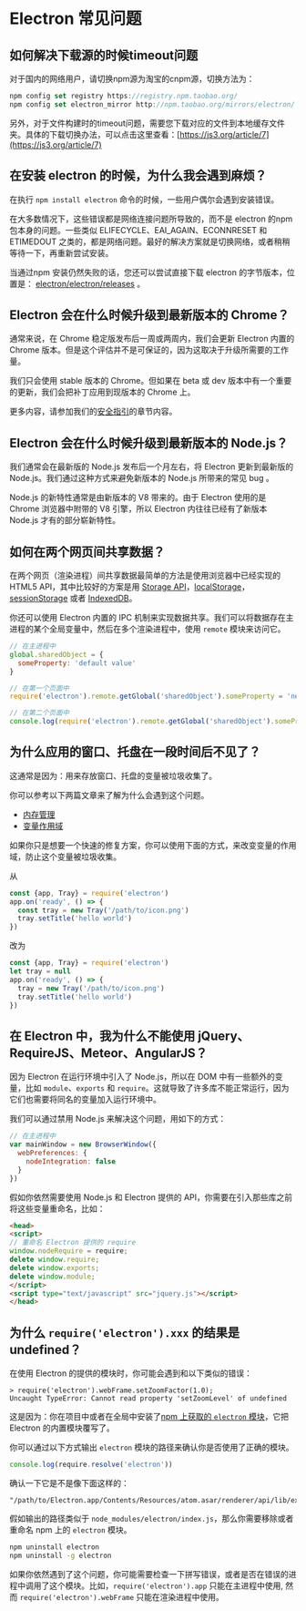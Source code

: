 # Electron 常见问题

## 如何解决下载源的时候timeout问题

对于国内的网络用户，请切换npm源为淘宝的cnpm源，切换方法为：
```js
npm config set registry https://registry.npm.taobao.org/
npm config set electron_mirror http://npm.taobao.org/mirrors/electron/
```
另外，对于文件构建时的timeout问题，需要您下载对应的文件到本地缓存文件夹。具体的下载切换办法，可以点击这里查看：[https://js3.org/article/7](https://js3.org/article/7)


## 在安装 electron 的时候，为什么我会遇到麻烦？
在执行 `npm install electron` 命令的时候，一些用户偶尔会遇到安装错误。

在大多数情况下，这些错误都是网络连接问题所导致的，而不是 electron 的npm包本身的问题。一些类似 ELIFECYCLE、EAI_AGAIN、ECONNRESET 和 ETIMEDOUT 之类的，都是网络问题。最好的解决方案就是切换网络，或者稍稍等待一下，再重新尝试安装。

当通过npm 安装仍然失败的话，您还可以尝试直接下载 electron 的字节版本，位置是： [electron/electron/releases](https://github.com/electron/electron/releases) 。

## Electron 会在什么时候升级到最新版本的 Chrome？

通常来说，在 Chrome 稳定版发布后一周或两周内，我们会更新 Electron 内置的 Chrome 版本。但是这个评估并不是可保证的，因为这取决于升级所需要的工作量。

我们只会使用 stable 版本的 Chrome。但如果在 beta 或 dev 版本中有一个重要的更新，我们会把补丁应用到现版本的 Chrome 上。

更多内容，请参加我们的[安全指引](../tutorial/security)的章节内容。

## Electron 会在什么时候升级到最新版本的 Node.js？

我们通常会在最新版的 Node.js 发布后一个月左右，将 Electron 更新到最新版的 Node.js。我们通过这种方式来避免新版本的 Node.js 所带来的常见 bug 。

Node.js 的新特性通常是由新版本的 V8 带来的。由于 Electron 使用的是 Chrome 浏览器中附带的 V8 引擎，所以 Electron 内往往已经有了新版本 Node.js 才有的部分崭新特性。

## 如何在两个网页间共享数据？

在两个网页（渲染进程）间共享数据最简单的方法是使用浏览器中已经实现的 HTML5 API，其中比较好的方案是用 [Storage API][storage]，[localStorage][local-storage]，[sessionStorage][session-storage] 或者 [IndexedDB][indexed-db]。

你还可以使用 Electron 内置的 IPC 机制来实现数据共享。我们可以将数据存在主进程的某个全局变量中，然后在多个渲染进程中，使用 `remote` 模块来访问它。

```javascript
// 在主进程中
global.sharedObject = {
  someProperty: 'default value'
}
```

```javascript
// 在第一个页面中
require('electron').remote.getGlobal('sharedObject').someProperty = 'new value'
```

```javascript
// 在第二个页面中
console.log(require('electron').remote.getGlobal('sharedObject').someProperty)
```

## 为什么应用的窗口、托盘在一段时间后不见了？

这通常是因为：用来存放窗口、托盘的变量被垃圾收集了。

你可以参考以下两篇文章来了解为什么会遇到这个问题。

* [内存管理][memory-management]
* [变量作用域][variable-scope]

如果你只是想要一个快速的修复方案，你可以使用下面的方式，来改变变量的作用域，防止这个变量被垃圾收集。

从

```javascript
const {app, Tray} = require('electron')
app.on('ready', () => {
  const tray = new Tray('/path/to/icon.png')
  tray.setTitle('hello world')
})
```

改为

```javascript
const {app, Tray} = require('electron')
let tray = null
app.on('ready', () => {
  tray = new Tray('/path/to/icon.png')
  tray.setTitle('hello world')
})
```

## 在 Electron 中，我为什么不能使用 jQuery、RequireJS、Meteor、AngularJS？

因为 Electron 在运行环境中引入了 Node.js，所以在 DOM 中有一些额外的变量，比如 `module`、`exports` 和 `require`。这就导致了许多库不能正常运行，因为它们也需要将同名的变量加入运行环境中。

我们可以通过禁用 Node.js 来解决这个问题，用如下的方式：

```javascript
// 在主进程中
var mainWindow = new BrowserWindow({
  webPreferences: {
    nodeIntegration: false
  }
})
```

假如你依然需要使用 Node.js 和 Electron 提供的 API，你需要在引入那些库之前将这些变量重命名，比如：

```html
<head>
<script>
// 重命名 Electron 提供的 require
window.nodeRequire = require;
delete window.require;
delete window.exports;
delete window.module;
</script>
<script type="text/javascript" src="jquery.js"></script>
</head>
```

## 为什么 `require('electron').xxx` 的结果是 undefined？

在使用 Electron 的提供的模块时，你可能会遇到和以下类似的错误：

```
> require('electron').webFrame.setZoomFactor(1.0);
Uncaught TypeError: Cannot read property 'setZoomLevel' of undefined
```

这是因为：你在项目中或者在全局中安装了[npm 上获取的 `electron` 模块][electron-module]，它把 Electron 的内置模块覆写了。

你可以通过以下方式输出 `electron` 模块的路径来确认你是否使用了正确的模块。

```javascript
console.log(require.resolve('electron'))
```

确认一下它是不是像下面这样的：

```
"/path/to/Electron.app/Contents/Resources/atom.asar/renderer/api/lib/exports/electron.js"
```

假如输出的路径类似于 `node_modules/electron/index.js`，那么你需要移除或者重命名 npm 上的 `electron` 模块。

```bash
npm uninstall electron
npm uninstall -g electron
```

如果你依然遇到了这个问题，你可能需要检查一下拼写错误，或者是否在错误的进程中调用了这个模块。比如，`require('electron').app` 只能在主进程中使用, 然而 `require('electron').webFrame` 只能在渲染进程中使用。

[memory-management]: https://developer.mozilla.org/en-US/docs/Web/JavaScript/Memory_Management
[variable-scope]: https://msdn.microsoft.com/library/bzt2dkta(v=vs.94).aspx
[electron-module]: https://www.npmjs.com/package/electron
[storage]: https://developer.mozilla.org/en-US/docs/Web/API/Storage
[local-storage]: https://developer.mozilla.org/en-US/docs/Web/API/Window/localStorage
[session-storage]: https://developer.mozilla.org/en-US/docs/Web/API/Window/sessionStorage
[indexed-db]: https://developer.mozilla.org/en-US/docs/Web/API/IndexedDB_API
